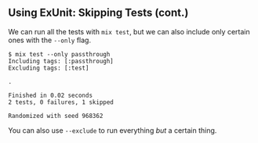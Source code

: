 ## Using ExUnit: Skipping Tests (cont.)

We can run all the tests with `mix test`, but we can also include only certain ones with the `--only` flag.

```
$ mix test --only passthrough
Including tags: [:passthrough]
Excluding tags: [:test]

.

Finished in 0.02 seconds
2 tests, 0 failures, 1 skipped

Randomized with seed 968362
```

You can also use `--exclude` to run everything *but* a certain thing.